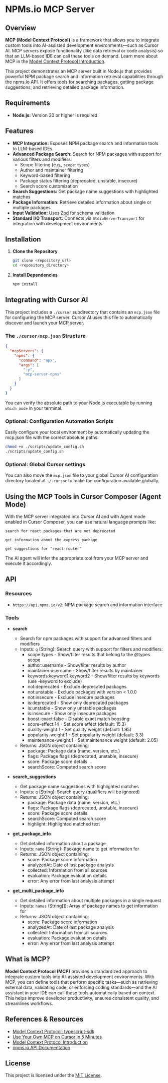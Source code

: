 # NPMs.io MCP Server

## Overview

**MCP (Model Context Protocol)** is a framework that allows you to integrate custom tools into AI-assisted development environments—such as Cursor AI. MCP servers expose functionality (like data retrieval or code analysis) so that an LLM-based IDE can call these tools on demand. Learn more about MCP in the [Model Context Protocol Introduction](https://modelcontextprotocol.io/introduction).

This project demonstrates an MCP server built in Node.js that provides powerful NPM package search and information retrieval capabilities through the npms.io API. It offers tools for searching packages, getting package suggestions, and retrieving detailed package information.

## Requirements

- **Node.js:** Version 20 or higher is required.

## Features

- **MCP Integration:** Exposes NPM package search and information tools to LLM-based IDEs.
- **Advanced Package Search:** Search for NPM packages with support for various filters and modifiers:
  - Scope filtering (e.g., `scope:types`)
  - Author and maintainer filtering
  - Keyword-based filtering
  - Package status filtering (deprecated, unstable, insecure)
  - Search score customization
- **Search Suggestions:** Get package name suggestions with highlighted matches
- **Package Information:** Retrieve detailed information about single or multiple packages
- **Input Validation:** Uses [Zod](https://github.com/colinhacks/zod) for schema validation
- **Standard I/O Transport:** Connects via `StdioServerTransport` for integration with development environments

## Installation

1. **Clone the Repository**

   ```bash
   git clone <repository_url>
   cd <repository_directory>
   ```

2. **Install Dependencies**

   ```bash
   npm install
   ```

## Integrating with Cursor AI

This project includes a `./cursor` subdirectory that contains an `mcp.json` file for configuring the MCP server. Cursor AI uses this file to automatically discover and launch your MCP server.

### The `./cursor/mcp.json` Structure

```json
{
  "mcpServers": {
    "npms": {
      "command": "npx",
      "args": [
        "-y",
        "mcp-server-npms"
      ]
    }
  }
}
```

You can verify the absolute path to your Node.js executable by running `which node` in your terminal.

### Optional: Configuration Automation Scripts

Easily configure your local environment by automatically updating the mcp.json file with the correct absolute paths:

```bash
chmod +x ./scripts/update_config.sh
./scripts/update_config.sh
```

### Optional: Global Cursor settings

You can also move the `mcp.json` file to your global Cursor AI configuration directory located at `~/.cursor` to make the configuration available globally.

## Using the MCP Tools in Cursor Composer (Agent Mode)

With the MCP server integrated into Cursor AI and with Agent mode enabled in Cursor Composer, you can use natural language prompts like:

```
search for react packages that are not deprecated
```

```
get information about the express package
```

```
get suggestions for "react-router"
```

The AI agent will infer the appropriate tool from your MCP server and execute it accordingly.

<!-- API_DOCS_START -->
## API

### Resources

- `https://api.npms.io/v2`: NPM package search and information interface

### Tools

- **search**
  - Search for npm packages with support for advanced filters and modifiers
  - Inputs:
    `q` (String): Search query with support for filters and modifiers:
      - scope:types - Show/filter results that belong to the @types scope
      - author:username - Show/filter results by author
      - maintainer:username - Show/filter results by maintainer
      - keywords:keyword1,keyword2 - Show/filter results by keywords (use -keyword to exclude)
      - not:deprecated - Exclude deprecated packages
      - not:unstable - Exclude packages with version < 1.0.0
      - not:insecure - Exclude insecure packages
      - is:deprecated - Show only deprecated packages
      - is:unstable - Show only unstable packages
      - is:insecure - Show only insecure packages
      - boost-exact:false - Disable exact match boosting
      - score-effect:14 - Set score effect (default: 15.3)
      - quality-weight:1 - Set quality weight (default: 1.95)
      - popularity-weight:1 - Set popularity weight (default: 3.3)
      - maintenance-weight:1 - Set maintenance weight (default: 2.05)
  - Returns: JSON object containing:
    - package: Package data (name, version, etc.)
    - flags: Package flags (deprecated, unstable, insecure)
    - score: Package score details
    - searchScore: Computed search score

- **search_suggestions**
  - Get package name suggestions with highlighted matches
  - Inputs:
    `q` (String): Search query (qualifiers will be ignored)
  - Returns: JSON object containing:
    - package: Package data (name, version, etc.)
    - flags: Package flags (deprecated, unstable, insecure)
    - score: Package score details
    - searchScore: Computed search score
    - highlight: Highlighted matched text

- **get_package_info**
  - Get detailed information about a package
  - Inputs:
    `name` (String): Package name to get information for
  - Returns: JSON object containing:
    - score: Package score information
    - analyzedAt: Date of last package analysis
    - collected: Information from all sources
    - evaluation: Package evaluation details
    - error: Any error from last analysis attempt

- **get_multi_package_info**
  - Get detailed information about multiple packages in a single request
  - Inputs:
    `names` (String[]): Array of package names to get information for
  - Returns: JSON object containing:
    - score: Package score information
    - analyzedAt: Date of last package analysis
    - collected: Information from all sources
    - evaluation: Package evaluation details
    - error: Any error from last analysis attempt

<!-- API_DOCS_END -->

## What is MCP?

**Model Context Protocol (MCP)** provides a standardized approach to integrate custom tools into AI-assisted development environments. With MCP, you can define tools that perform specific tasks—such as retrieving external data, validating code, or enforcing coding standards—and the AI assistant in your IDE can call these tools automatically based on context. This helps improve developer productivity, ensures consistent quality, and streamlines workflows.

## References & Resources

- [Model Context Protocol: typescript-sdk](https://github.com/modelcontextprotocol/typescript-sdk)
- [Use Your Own MCP on Cursor in 5 Minutes](https://dev.to/andyrewlee/use-your-own-mcp-on-cursor-in-5-minutes-1ag4)
- [Model Context Protocol Introduction](https://modelcontextprotocol.io/introduction)
- [npms.io API Documentation](https://npms.io)

## License

This project is licensed under the [MIT License](LICENSE).
